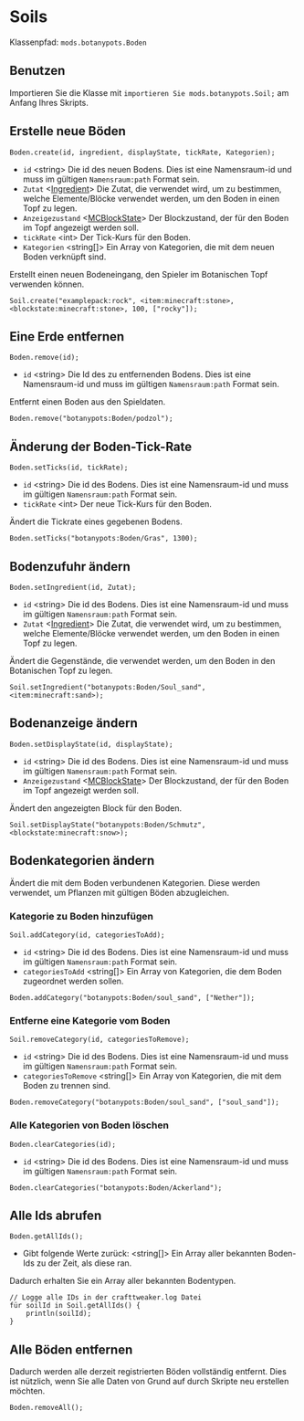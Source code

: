 # Soils

Klassenpfad: `mods.botanypots.Boden`

## Benutzen

Importieren Sie die Klasse mit `importieren Sie mods.botanypots.Soil;` am Anfang Ihres Skripts.

## Erstelle neue Böden

`Boden.create(id, ingredient, displayState, tickRate, Kategorien);`

- `id` &lt;string> Die id des neuen Bodens. Dies ist eine Namensraum-id und muss im gültigen `Namensraum:path` Format sein.
- `Zutat` <[Ingredient](/vanilla/api/items/IIngredient)> Die Zutat, die verwendet wird, um zu bestimmen, welche Elemente/Blöcke verwendet werden, um den Boden in einen Topf zu legen.
- `Anzeigezustand` <[MCBlockState](/vanilla/api/blocks/MCBlockState)> Der Blockzustand, der für den Boden im Topf angezeigt werden soll.
- `tickRate` &lt;int> Der Tick-Kurs für den Boden.
- `Kategorien` &lt;string[]> Ein Array von Kategorien, die mit dem neuen Boden verknüpft sind.

Erstellt einen neuen Bodeneingang, den Spieler im Botanischen Topf verwenden können.

```zenscript
Soil.create("examplepack:rock", <item:minecraft:stone>, <blockstate:minecraft:stone>, 100, ["rocky"]);
```

## Eine Erde entfernen

`Boden.remove(id);`

- `id` &lt;string> Die Id des zu entfernenden Bodens. Dies ist eine Namensraum-id und muss im gültigen `Namensraum:path` Format sein.

Entfernt einen Boden aus den Spieldaten.

```zenscript
Boden.remove("botanypots:Boden/podzol");
```

## Änderung der Boden-Tick-Rate

`Boden.setTicks(id, tickRate);`

- `id` &lt;string> Die id des Bodens. Dies ist eine Namensraum-id und muss im gültigen `Namensraum:path` Format sein.
- `tickRate` &lt;int> Der neue Tick-Kurs für den Boden.

Ändert die Tickrate eines gegebenen Bodens.

```zenscript
Boden.setTicks("botanypots:Boden/Gras", 1300);
```

## Bodenzufuhr ändern

`Boden.setIngredient(id, Zutat);`

- `id` &lt;string> Die id des Bodens. Dies ist eine Namensraum-id und muss im gültigen `Namensraum:path` Format sein.
- `Zutat` <[Ingredient](/vanilla/api/items/IIngredient)> Die Zutat, die verwendet wird, um zu bestimmen, welche Elemente/Blöcke verwendet werden, um den Boden in einen Topf zu legen.

Ändert die Gegenstände, die verwendet werden, um den Boden in den Botanischen Topf zu legen.

```zenscript
Soil.setIngredient("botanypots:Boden/Soul_sand", <item:minecraft:sand>);
```

## Bodenanzeige ändern

`Boden.setDisplayState(id, displayState);`

- `id` &lt;string> Die id des Bodens. Dies ist eine Namensraum-id und muss im gültigen `Namensraum:path` Format sein.
- `Anzeigezustand` <[MCBlockState](/vanilla/api/blocks/MCBlockState)> Der Blockzustand, der für den Boden im Topf angezeigt werden soll.

Ändert den angezeigten Block für den Boden.

```zenscript
Soil.setDisplayState("botanypots:Boden/Schmutz", <blockstate:minecraft:snow>);
```

## Bodenkategorien ändern

Ändert die mit dem Boden verbundenen Kategorien. Diese werden verwendet, um Pflanzen mit gültigen Böden abzugleichen.

### Kategorie zu Boden hinzufügen

`Soil.addCategory(id, categoriesToAdd);`

- `id` &lt;string> Die id des Bodens. Dies ist eine Namensraum-id und muss im gültigen `Namensraum:path` Format sein.
- `categoriesToAdd` &lt;string[]> Ein Array von Kategorien, die dem Boden zugeordnet werden sollen.

```zenscript
Boden.addCategory("botanypots:Boden/soul_sand", ["Nether"]);
```

### Entferne eine Kategorie vom Boden

`Soil.removeCategory(id, categoriesToRemove);`

- `id` &lt;string> Die id des Bodens. Dies ist eine Namensraum-id und muss im gültigen `Namensraum:path` Format sein.
- `categoriesToRemove` &lt;string[]> Ein Array von Kategorien, die mit dem Boden zu trennen sind.

```zenscript
Boden.removeCategory("botanypots:Boden/soul_sand", ["soul_sand"]);
```

### Alle Kategorien von Boden löschen

`Boden.clearCategories(id);`

- `id` &lt;string> Die id des Bodens. Dies ist eine Namensraum-id und muss im gültigen `Namensraum:path` Format sein.

```zenscript
Boden.clearCategories("botanypots:Boden/Ackerland");
```

## Alle Ids abrufen

`Boden.getAllIds();`

- Gibt folgende Werte zurück: &lt;string[]> Ein Array aller bekannten Boden-Ids zu der Zeit, als diese ran.

Dadurch erhalten Sie ein Array aller bekannten Bodentypen.

```zenscript
// Logge alle IDs in der crafttweaker.log Datei
für soilId in Soil.getAllIds() {
    println(soilId);
}
```

## Alle Böden entfernen

Dadurch werden alle derzeit registrierten Böden vollständig entfernt. Dies ist nützlich, wenn Sie alle Daten von Grund auf durch Skripte neu erstellen möchten.

```zenscript
Boden.removeAll();
```
